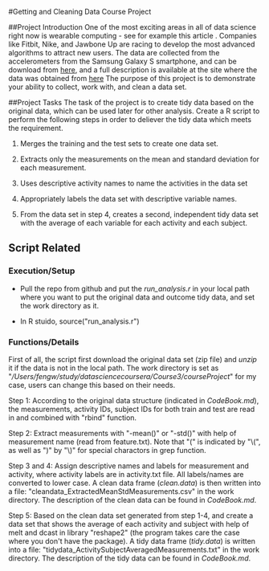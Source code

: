 #Getting and Cleaning Data Course Project

##Project Introduction
One of the most exciting areas in all of data science right now is wearable computing - see for example this article . Companies like Fitbit, Nike, and Jawbone Up are racing to develop the most advanced algorithms to attract new users. The data are collected from the accelerometers from the Samsung Galaxy S smartphone, and can be download from [here](https://d396qusza40orc.cloudfront.net/getdata%2Fprojectfiles%2FUCI%20HAR%20Dataset.zip), and a full description is available at the site where the data was obtained from [here](http://archive.ics.uci.edu/ml/datasets/Human+Activity+Recognition+Using+Smartphones)
The purpose of this project is to demonstrate your ability to collect, work with, and clean a data set.

##Project Tasks
The task of the project is to create tidy data based on the original data, which can be used later for other analysis. Create a R script to perform the following steps in order to deliever the tidy data which meets the requirement. 

1. Merges the training and the test sets to create one data set.

2. Extracts only the measurements on the mean and standard deviation for each measurement.

3. Uses descriptive activity names to name the activities in the data set

4. Appropriately labels the data set with descriptive variable names.

5. From the data set in step 4, creates a second, independent tidy data set with the average of each variable for each activity and each subject. 


## Script Related
### Execution/Setup
+ Pull the repo from github and put the *run_analysis.r* in your local path where you want to put the original data and outcome tidy data, and set the work directory as it.

+ In R stuido, source("run_analysis.r") 

### Functions/Details
First of all, the script first download the original data set (zip file) and *unzip* it if the data is not in the local path. The work directory is set as "*/Users/fengw/study/datasciencecoursera/Course3/courseProject*" for my case, users can change this based on their needs.

Step 1: According to the original data structure (indicated in *CodeBook.md*), the measurements, activity IDs, subject IDs for both train and test are read in and combined with "rbind" function. 

Step 2: Extract measurements with "-mean()" or "-std()" with help of measurement name (read from feature.txt). Note that "(" is indicated by "\\(", as well as ")" by "\\)" for special charactors in grep function.

Step 3 and 4: Assign descriptive names and labels for measurement and activity, where activity labels are in activity.txt file. All labels/names are converted to lower case. A clean data frame (*clean.data*) is then written into a file: 
"cleandata_ExtractedMeanStdMeasurements.csv" in the work directory. The description of the clean data can be found in *CodeBook.md*.

Step 5: Based on the clean data set generated from step 1-4, and create a data set that shows the average of each activity and subject with help of melt and dcast in library "reshape2" (the program takes care the case where you don't have the package). A tidy data frame (*tidy.data*) is written into a file: "tidydata_ActivitySubjectAveragedMeasurements.txt" in the work directory. The description of the tidy data can be found in *CodeBook.md*.
